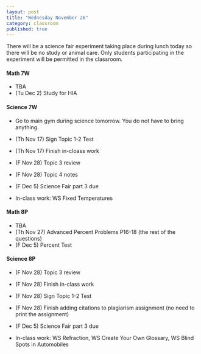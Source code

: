 ```yaml
---
layout: post
title: "Wednesday November 26"
category: classroom
published: true
---
```

There will be a science fair experiment taking place during lunch today so there will be no study or animal care. Only students participating in the experiment will be permitted in the classroom.

#### Math 7W
* TBA
* (Tu Dec 2) Study for HIA

#### Science 7W
* Go to main gym during science tomorrow. You do not have to bring anything.
* (Th Nov 17) Sign Topic 1-2 Test
* (Th Nov 17) Finish in-cloass work
* (F Nov 28) Topic 3 review
* (F Nov 28) Topic 4 notes
* (F Dec 5) Science Fair part 3 due

* In-class work: WS Fixed Temperatures

#### Math 8P
* TBA
* (Th Nov 27) Advanced Percent Problems P16-18 (the rest of the questions)
* (F Dec 5) Percent Test

#### Science 8P
* (F Nov 28) Topic 3 review
* (F Nov 28) Finish in-class work
* (F Nov 28) Sign Topic 1-2 Test
* (F Nov 28) Finish adding citations to plagiarism assignment (no need to print the assignment)
* (F Dec 5) Science Fair part 3 due

* In-class work: WS Refraction, WS Create Your Own Glossary, WS Blind Spots in Automobiles
